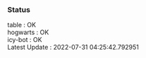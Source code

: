 ### Status


table : OK  
hogwarts : OK  
icy-bot : OK  
Latest Update : 2022-07-31 04:25:42.792951
